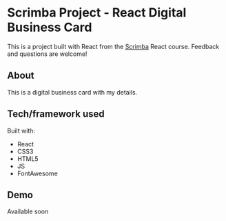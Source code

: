 # Scrimba Project - React Digital Business Card

This is a project built with React from the [Scrimba](https://scrimba.com/learn/learnreact) React course. Feedback and questions are welcome!

## About
This is a digital business card with my details.

## Tech/framework used
Built with:
* React
* CSS3
* HTML5
* JS
* FontAwesome

## Demo
Available soon